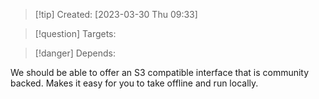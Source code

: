 
>[!tip] Created: [2023-03-30 Thu 09:33]

>[!question] Targets: 

>[!danger] Depends: 

We should be able to offer an S3 compatible interface that is community backed.
Makes it easy for you to take offline and run locally.